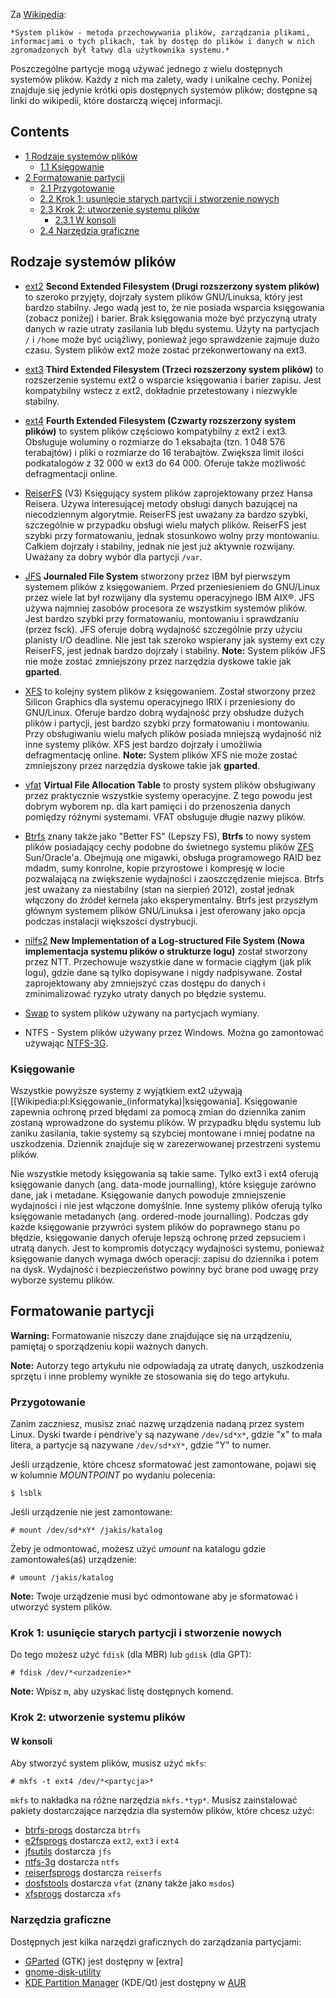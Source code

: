 Za [Wikipedia](https://en.wikipedia.org/wiki/pl:System_plik%C3%B3w "wikipedia:pl:System plików"):

	*System plików - metoda przechowywania plików, zarządzania plikami, informacjami o tych plikach, tak by dostęp do plików i danych w nich zgromadzonych był łatwy dla użytkownika systemu.*

Poszczególne partycje mogą używać jednego z wielu dostępnych systemów plików. Każdy z nich ma zalety, wady i unikalne cechy. Poniżej znajduje się jedynie krótki opis dostępnych systemów plików; dostępne są linki do wikipedii, które dostarczą więcej informacji.

## Contents

*   [1 Rodzaje systemów plików](#Rodzaje_system.C3.B3w_plik.C3.B3w)
    *   [1.1 Księgowanie](#Ksi.C4.99gowanie)
*   [2 Formatowanie partycji](#Formatowanie_partycji)
    *   [2.1 Przygotowanie](#Przygotowanie)
    *   [2.2 Krok 1: usunięcie starych partycji i stworzenie nowych](#Krok_1:_usuni.C4.99cie_starych_partycji_i_stworzenie_nowych)
    *   [2.3 Krok 2: utworzenie systemu plików](#Krok_2:_utworzenie_systemu_plik.C3.B3w)
        *   [2.3.1 W konsoli](#W_konsoli)
    *   [2.4 Narzędzia graficzne](#Narz.C4.99dzia_graficzne)

## Rodzaje systemów plików

*   [ext2](https://en.wikipedia.org/wiki/pl:ext2 "wikipedia:pl:ext2") **Second Extended Filesystem (Drugi rozszerzony system plików)** to szeroko przyjęty, dojrzały system plików GNU/Linuksa, który jest bardzo stabilny. Jego wadą jest to, że nie posiada wsparcia księgowania (zobacz poniżej) i barier. Brak księgowania może być przyczyną utraty danych w razie utraty zasilania lub błędu systemu. Użyty na partycjach `/` i `/home` może być uciążliwy, ponieważ jego sprawdzenie zajmuje dużo czasu. System plików ext2 może zostać przekonwertowany na ext3.
*   [ext3](https://en.wikipedia.org/wiki/pl:ext3 "wikipedia:pl:ext3") **Third Extended Filesystem (Trzeci rozszerzony system plików)** to rozszerzenie systemu ext2 o wsparcie księgowania i barier zapisu. Jest kompatybilny wstecz z ext2, dokładnie przetestowany i niezwykle stabilny.
*   [ext4](https://en.wikipedia.org/wiki/pl:ext4 "wikipedia:pl:ext4") **Fourth Extended Filesystem (Czwarty rozszerzony system plików)** to system plików częściowo kompatybilny z ext2 i ext3\. Obsługuje woluminy o rozmiarze do 1 eksabajta (tzn. 1 048 576 terabajtów) i pliki o rozmiarze do 16 terabajtów. Zwiększa limit ilości podkatalogów z 32 000 w ext3 do 64 000\. Oferuje także możliwość defragmentacji online.
*   [ReiserFS](https://en.wikipedia.org/wiki/ReiserFS "wikipedia:ReiserFS") (V3) Księgujący system plików zaprojektowany przez Hansa Reisera. Używa interesującej metody obsługi danych bazującej na niecodziennym algorytmie. ReiserFS jest uważany za bardzo szybki, szczególnie w przypadku obsługi wielu małych plików. ReiserFS jest szybki przy formatowaniu, jednak stosunkowo wolny przy montowaniu. Całkiem dojrzały i stabilny, jednak nie jest już aktywnie rozwijany. Uważany za dobry wybór dla partycji `/var`.
*   [JFS](https://en.wikipedia.org/wiki/pl:JFS "wikipedia:pl:JFS") **Journaled File System** stworzony przez IBM był pierwszym systemem plików z księgowaniem. Przed przeniesieniem do GNU/Linux przez wiele lat był rozwijany dla systemu operacyjnego IBM AIX®. JFS używa najmniej zasobów procesora ze wszystkim systemów plików. Jest bardzo szybki przy formatowaniu, montowaniu i sprawdzaniu (przez fsck). JFS oferuje dobrą wydajność szczególnie przy użyciu planisty I/O deadline. Nie jest tak szeroko wspierany jak systemy ext czy ReiserFS, jest jednak bardzo dojrzały i stabilny.
    **Note:** System plików JFS nie może zostać zmniejszony przez narzędzia dyskowe takie jak **gparted**.

*   [XFS](https://en.wikipedia.org/wiki/pl:XFS "wikipedia:pl:XFS") to kolejny system plików z księgowaniem. Został stworzony przez Silicon Graphics dla systemu operacyjnego IRIX i przeniesiony do GNU/Linux. Oferuje bardzo dobrą wydajność przy obsłudze dużych plików i partycji, jest bardzo szybki przy formatowaniu i montowaniu. Przy obsługiwaniu wielu małych plików posiada mniejszą wydajność niż inne systemy plików. XFS jest bardzo dojrzały i umożliwia defragmentację online.
    **Note:** System plików XFS nie może zostać zmniejszony przez narzędzia dyskowe takie jak **gparted**.

*   [vfat](https://en.wikipedia.org/wiki/vfat "wikipedia:vfat") **Virtual File Allocation Table** to prosty system plików obsługiwany przez praktycznie wszystkie systemy operacyjne. Z tego powodu jest dobrym wyborem np. dla kart pamięci i do przenoszenia danych pomiędzy różnymi systemami. VFAT obsługuje długie nazwy plików.
*   [Btrfs](/index.php?title=Btrfs_(Polski)&action=edit&redlink=1 "Btrfs (Polski) (page does not exist)") znany także jako "Better FS" (Lepszy FS), **Btrfs** to nowy system plików posiadający cechy podobne do świetnego systemu plików [ZFS](https://en.wikipedia.org/wiki/ZFS "wikipedia:ZFS") Sun/Oracle'a. Obejmują one migawki, obsługa programowego RAID bez mdadm, sumy konrolne, kopie przyrostowe i kompresję w locie pozwalającą na zwiększenie wydajności i zaoszczędzenie miejsca. Btrfs jest uważany za niestabilny (stan na sierpień 2012), został jednak włączony do źródeł kernela jako eksperymentalny. Btrfs jest przyszłym głównym systemem plików GNU/Linuksa i jest oferowany jako opcja podczas instalacji większości dystrybucji.
*   [nilfs2](https://en.wikipedia.org/wiki/pl:nilfs2 "wikipedia:pl:nilfs2") **New Implementation of a Log-structured File System (Nowa implementacja systemu plików o strukturze logu)** został stworzony przez NTT. Przechowuje wszystkie dane w formacie ciągłym (jak plik logu), gdzie dane są tylko dopisywane i nigdy nadpisywane. Został zaprojektowany aby zmniejszyć czas dostępu do danych i zminimalizować ryzyko utraty danych po błędzie systemu.
*   [Swap](/index.php?title=Swap_(Polski)&action=edit&redlink=1 "Swap (Polski) (page does not exist)") to system plików używany na partycjach wymiany.
*   NTFS - System plików używany przez Windows. Można go zamontować używając [NTFS-3G](/index.php?title=NTFS-3G_(Polski)&action=edit&redlink=1 "NTFS-3G (Polski) (page does not exist)").

### Księgowanie

Wszystkie powyższe systemy z wyjątkiem ext2 używają [[Wikipedia:pl:Księgowanie_(informatyka)|księgowania]. Księgowanie zapewnia ochronę przed błędami za pomocą zmian do dziennika zanim zostaną wprowadzone do systemu plików. W przypadku błędu systemu lub zaniku zasilania, takie systemy są szybciej montowane i mniej podatne na uszkodzenia. Dziennik znajduje się w zarezerwowanej przestrzeni systemu plików.

Nie wszystkie metody księgowania są takie same. Tylko ext3 i ext4 oferują księgowanie danych (ang. data-mode journalling), które księguje zarówno dane, jak i metadane. Księgowanie danych powoduje zmniejszenie wydajności i nie jest włączone domyślnie. Inne systemy plików oferują tylko księgowanie metadanych (ang. ordered-mode journalling). Podczas gdy każde księgowanie przywróci system plików do poprawnego stanu po błędzie, księgowanie danych oferuje lepszą ochronę przed zepsuciem i utratą danych. Jest to kompromis dotyczący wydajności systemu, ponieważ księgowanie danych wymaga dwóch operacji: zapisu do dziennika i potem na dysk. Wydajność i bezpieczeństwo powinny być brane pod uwagę przy wyborze systemu plików.

## Formatowanie partycji

**Warning:** Formatowanie niszczy dane znajdujące się na urządzeniu, pamiętaj o sporządzeniu kopii ważnych danych.

**Note:** Autorzy tego artykułu nie odpowiadają za utratę danych, uszkodzenia sprzętu i inne problemy wynikłe ze stosowania się do tego artykułu.

### Przygotowanie

Zanim zaczniesz, musisz znać nazwę urządzenia nadaną przez system Linux. Dyski twarde i pendrive'y są nazywane `/dev/sd*x*`, gdzie "x" to mała litera, a partycje są nazywane `/dev/sd*xY*`, gdzie "Y" to numer.

Jeśli urządzenie, które chcesz sformatować jest zamontowane, pojawi się w kolumnie *MOUNTPOINT* po wydaniu polecenia:

```
$ lsblk

```

Jeśli urządzenie nie jest zamontowane:

```
# mount /dev/sd*xY* /jakis/katalog

```

Żeby je odmontować, możesz użyć *umount* na katalogu gdzie zamontowałeś(aś) urządzenie:

```
# umount /jakis/katalog

```

**Note:** Twoje urządzenie musi być odmontowane aby je sformatować i utworzyć system plików.

### Krok 1: usunięcie starych partycji i stworzenie nowych

Do tego możesz użyć `fdisk` (dla MBR) lub `gdisk` (dla GPT):

```
# fdisk /dev/*<urzadzenie>*

```

**Note:** Wpisz `m`, aby uzyskać listę dostępnych komend.

### Krok 2: utworzenie systemu plików

#### W konsoli

Aby stworzyć system plików, musisz użyć `mkfs`:

```
# mkfs -t ext4 /dev/*<partycja>*

```

`mkfs` to nakładka na różne narzędzia `mkfs.*typ*`. Musisz zainstalować pakiety dostarczające narzędzia dla systemów plików, które chcesz użyć:

*   [btrfs-progs](https://www.archlinux.org/packages/?name=btrfs-progs) dostarcza `btrfs`
*   [e2fsprogs](https://www.archlinux.org/packages/?name=e2fsprogs) dostarcza `ext2`, `ext3` i `ext4`
*   [jfsutils](https://www.archlinux.org/packages/?name=jfsutils) dostarcza `jfs`
*   [ntfs-3g](https://www.archlinux.org/packages/?name=ntfs-3g) dostarcza `ntfs`
*   [reiserfsprogs](https://www.archlinux.org/packages/?name=reiserfsprogs) dostarcza `reiserfs`
*   [dosfstools](https://www.archlinux.org/packages/?name=dosfstools) dostarcza `vfat` (znany także jako `msdos`)
*   [xfsprogs](https://www.archlinux.org/packages/?name=xfsprogs) dostarcza `xfs`

### Narzędzia graficzne

Dostępnych jest kilka narzędzi graficznych do zarządzania partycjami:

*   [GParted](http://gparted.sourceforge.net/) (GTK) jest dostępny w [extra]
*   [gnome-disk-utility](https://www.archlinux.org/packages/?name=gnome-disk-utility)
*   [KDE Partition Manager](http://www.kde-apps.org/content/show.php/KDE+Partition+Manager?content=89595) (KDE/Qt) jest dostępny w [AUR](/index.php/AUR_(Polski) "AUR (Polski)")